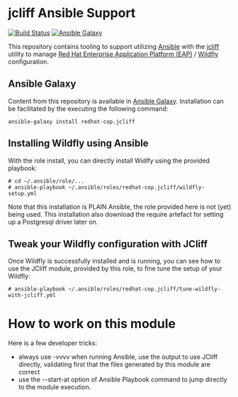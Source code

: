 # jcliff Ansible Support

[![Build Status](https://travis-ci.org/redhat-cop/jboss_eap.svg)](https://travis-ci.org/redhat-cop/automate-jcliff)
[![Ansible Galaxy](https://img.shields.io/badge/galaxy-redhatcop.jcliff-blue.svg)](https://galaxy.ansible.com/redhat-cop/jcliff)

This repository contains tooling to support utilizing [Ansible](https://www.ansible.com/) with the [jcliff](https://github.com/bserdar/jcliff) utility to manage [Red Hat Enterprise Application Platform (EAP)](https://www.redhat.com/en/technologies/jboss-middleware/application-platform) / [Wildfly](https://wildfly.org/) configuration.

## Ansible Galaxy

Content from this repository is available in [Ansible Galaxy](https://galaxy.ansible.com/redhat-cop/jcliff). Installation can be facilitated by the executing the following command:

```
ansible-galaxy install redhat-cop.jcliff
```

## Installing Wildfly using Ansible

With the role install, you can directly install Widlfy using the provided playbook:

```
# cd ~/.ansible/role/...
# ansible-playbook ~/.ansible/roles/redhat-cop.jcliff/wildfly-setup.yml
```
Note that this installation is PLAIN Ansible, the role provided here is not (yet) being used. This installation also download the require artefact for setting up a Postgresql driver later on.

## Tweak your Wildfly configuration with JCliff

Once Wildfly is successfully installed and is running, you can see how to use the JCliff module, provided by this role, to fine tune the setup of your Wildfly:

```
# ansible-playbook ~/.ansible/roles/redhat-cop.jcliff/tune-wildfly-with-jcliff.yml
```

# How to work on this module

Here is a few developer tricks:
* always use -vvvv when running Ansible, use the output to use JCliff directly, validating first that the files generated by this module are correct
* use the --start-at option of Ansible Playbook command to jump directly to the module execution.
